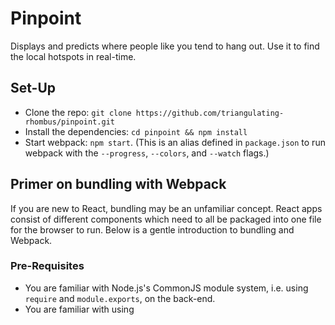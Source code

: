 # Pinpoint
Displays and predicts where people like you tend to hang out. Use it to find the local hotspots in real-time.

## Set-Up

  * Clone the repo: `git clone https://github.com/triangulating-rhombus/pinpoint.git`
  * Install the dependencies: `cd pinpoint && npm install`
  * Start webpack: `npm start`. (This is an alias defined in `package.json` to run webpack with the `--progress`, `--colors`, and `--watch` flags.)

## Primer on bundling with Webpack

  If you are new to React, bundling may be an unfamiliar concept. React apps consist of different components which need to all be packaged into one file for the browser to run. Below is a gentle introduction to bundling and Webpack.

### Pre-Requisites

  * You are familiar with Node.js's CommonJS module system, i.e. using `require` and `module.exports`, on the back-end.
  * You are familiar with using <script> tags to include JavaScript in HTML pages.

### Bundling

  * In concept, bundling brings the module system to the front-end.
  * In practice, bundling pulls together all the necessary .js files into one file so that the client doesn't need to make a separate server request for each file.

### Webpack

  * Webpack is one of the two common bundlers for React. (The other is Browserify, but it is not as powerful.)
  * Webpack uses a configuration file in the root of your repo titled `webpack.config.js`. This file includes repo-specific information for the bundling process, such as the name of the bundle file you want it to output. When run, Webpack will automatically look for this file and use its settings.